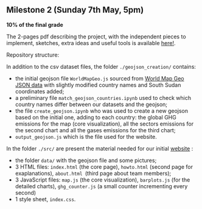 ## Milestone 2 (Sunday 7th May, 5pm)

**10% of the final grade**

The 2-pages pdf describing the project, with the independent pieces to implement, sketches, extra ideas and useful tools is available [here!](./Milestone2.pdf).

Repository structure:

In addition to the csv dataset files, the folder `./geojson_creation/` contains:
- the initial geojson file `WorldMapGeo.js` sourced from [World Map Geo JSON data](https://gist.github.com/markmarkoh/2969317) with slightly modified country names and South Sudan coordinates added;
- a preliminary file `match_geojson_countries.ipynb` used to check which country names differ between our datasets and the geojson;
- the file `create_geojson.ipynb` who was used to create a new geojson based on the initial one, adding to each country: the global GHG emissions for the map (core visualization), all the sectors emissions for the second chart and all the gases emissions for the third chart;
- `output_geojson.js` which is the file used for the website.

In the folder `./src/` are present the material needed for our initial [website](https://com-480-data-visualization.github.io/project-2023-data-divas/Milestone2/src/) :

- the folder `data/` with the geojson file and some pictures;
- 3 HTML files: `index.html` (the core page), `howto.html` (second page for exaplanations), `about.html `(third page about team members);
- 3 JavaScript files: `map.js` (the core visualization), `barplots.js` (for the detailed charts), `ghg_counter.js` (a small counter incrementing every second)
- 1 style sheet, `index.css`.



